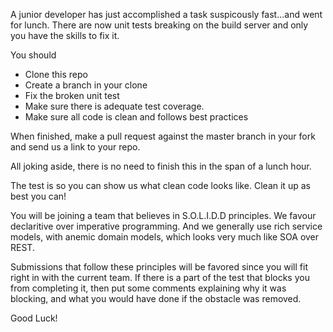 A junior developer has just accomplished a task suspicously fast...and went for lunch.
There are now unit tests breaking on the build server and only you have the skills to fix it.

You should 

  - Clone this repo
  - Create a branch in your clone
  - Fix the broken unit test
  - Make sure there is adequate test coverage.
  - Make sure all code is clean and follows best practices 
  
When finished, make a pull request against the master branch in your fork and send us a link to your repo.

All joking aside, there is no need to finish this in the span of a lunch hour. 

The test is so you can show us what clean code looks like. Clean it up as best you can!

You will be joining a team that believes in S.O.L.I.D.D principles. We favour declaritive over imperative programming. And we generally use rich service models, with anemic domain models, which looks very much like SOA over REST.

Submissions that follow these principles will be favored since you will fit right in with the current team. If there is a part of the test that blocks you from completing it, then put some comments explaining why it was blocking, and what you would have done if the obstacle was removed.

Good Luck!
